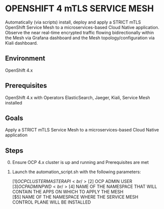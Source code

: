 # OPENSHIFT 4 mTLS SERVICE MESH
Automatically (via scripts) install, deploy and apply a STRICT mTLS OpenShift Service Mesh to a microservices-based Cloud Native application.
Observe the near real-time encrypted traffic flowing bidirectionally within the Mesh via Grafana dashboard and the Mesh topology/configuration via Kiali dashboard.

## Environment
OpenShift 4.x

## Prerequisites
OpenShift 4.x with Operators ElasticSearch, Jaeger, Kiali, Service Mesh installed

## Goals
Apply a STRICT mTLS Service Mesh to a microservices-based Cloud Native application

## Steps
0. Ensure OCP 4.x cluster is up and running and Prerequisites are met

1. Launch the automation_script.sh with the following parameters:
   
   [$1] OCP CLUSTER MASTER API <br/>
   [$2] OCP ADMIN USER <br/>
   [$3] OCP ADMIN PWD <br/>
   [$4] NAME OF THE NAMESPACE THAT WILL CONTAIN THE APPS ON WHICH TO APPLY THE MESH <br/>
   [$5] NAME OF THE NAMESPACE WHERE THE SERVICE MESH CONTROL PLANE WILL BE INSTALLED <br/>

